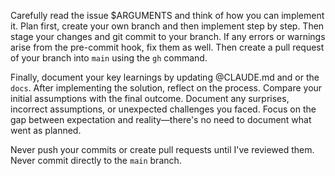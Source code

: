 Carefully read the issue $ARGUMENTS and think of how you can implement it. Plan first, create your own branch and then implement step by step. Then stage your changes and git commit to your branch. If any errors or warnings arise from the pre-commit hook, fix them as well. Then create a pull request of your branch into `main` using the `gh` command.

Finally, document your key learnings by updating @CLAUDE.md and or the `docs`. After implementing the solution, reflect on the process. Compare your initial assumptions with the final outcome. Document any surprises, incorrect assumptions, or unexpected challenges you faced. Focus on the gap between expectation and reality—there's no need to document what went as planned.

Never push your commits or create pull requests until I've reviewed them. Never commit directly to the `main` branch.
